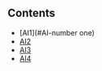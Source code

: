 ## Contents
- [AI1](#AI-number one)
- [AI2](#AI-number-two)
- [AI3](#AI-number-three)
- [AI4](#AI-number-four)